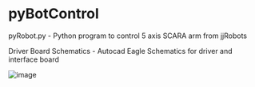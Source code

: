 # pyBotControl
pyRobot.py - Python program to control 5 axis SCARA arm from jjRobots

Driver Board Schematics - Autocad Eagle Schematics for driver and interface board

![image](https://github.com/UdhayROB/pyBotControl/assets/143361662/08327ca5-daff-48fa-81aa-986af3f1c010)

